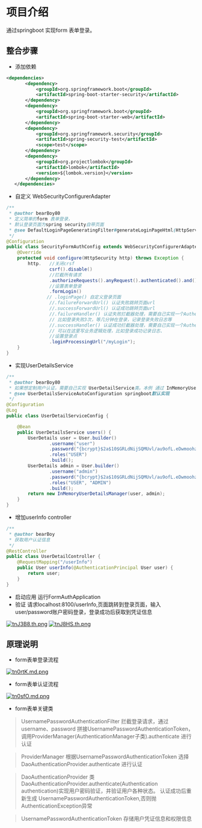 # 项目介绍
通过springboot 实现form 表单登录。
## 整合步骤
 - 添加依赖
 ```xml
<dependencies>
        <dependency>
            <groupId>org.springframework.boot</groupId>
            <artifactId>spring-boot-starter-security</artifactId>
        </dependency>
        <dependency>
            <groupId>org.springframework.boot</groupId>
            <artifactId>spring-boot-starter-web</artifactId>
        </dependency>
        <dependency>
            <groupId>org.springframework.security</groupId>
            <artifactId>spring-security-test</artifactId>
            <scope>test</scope>
        </dependency>
        <dependency>
            <groupId>org.projectlombok</groupId>
            <artifactId>lombok</artifactId>
            <version>${lombok.version}</version>
        </dependency>
    </dependencies> 
```
- 自定义 WebSecurityConfigurerAdapter
```java
/**
 * @author bearBoy80
 * 定义简单的form 表单登录，
 * 默认登录页面为spring security自带页面
 * @see DefaultLoginPageGeneratingFilter#generateLoginPageHtml(HttpServletRequest, boolean, boolean)
 */
@Configuration
public class SecurityFormAuthConfig extends WebSecurityConfigurerAdapter {
    @Override
    protected void configure(HttpSecurity http) throws Exception {
        http.   //关闭crsf
                csrf().disable()
                //拦截所有请求
                .authorizeRequests().anyRequest().authenticated().and()
                //设置表单登录
                .formLogin()
               // .loginPage() 自定义登录页面
                //.failureForwardUrl() 认证失败跳转页面url
                //.successForwardUrl() 认证成功跳转页面url
                //.failureHandler() 认证失败拦截器处理，需要自己实现一个AuthenticationFailureHandler,编写自己的业务逻辑处理，
                // 比如登录失败3次，等几分钟在登录，记录登录失败日志等
                //.successHandler() 认证成功拦截器处理，需要自己实现一个AuthenticationFailureHandler
                // 可以在这里写业务逻辑处理，比如登录成功记录日志、
                //设置登录点
                .loginProcessingUrl("/myLogin");
    }
}
```
- 实现UserDetailsService
```java
/**
 * @author bearBoy80
 * 如果想定制用户认证，需要自己实现 UserDetailService类。本例 通过 InMemoryUserDetailsManager来实现简单表单认证
 * @see UserDetailsServiceAutoConfiguration springboot默认实现
 */
@Configuration
@Log
public class UserDetailServiceConfig {

    @Bean
    public UserDetailsService users() {
        UserDetails user = User.builder()
                .username("user")
                .password("{bcrypt}$2a$10$GRLdNijSQMUvl/au9ofL.eDwmoohzzS7.rmNSJZ.0FxO/BTk76klW")
                .roles("USER")
                .build();
        UserDetails admin = User.builder()
                .username("admin")
                .password("{bcrypt}$2a$10$GRLdNijSQMUvl/au9ofL.eDwmoohzzS7.rmNSJZ.0FxO/BTk76klW")
                .roles("USER", "ADMIN")
                .build();
        return new InMemoryUserDetailsManager(user, admin);
    }
}
```
- 增加userInfo controller
```java
/**
 * @author bearBoy
 * 获取用户认证信息
 */
@RestController
public class UserDetailController {
    @RequestMapping("/userInfo")
    public User userInfo(@AuthenticationPrincipal User user) {
        return user;
    }
}
```
- 启动应用
 运行FormAuthApplication
- 验证
  请求localhost:8100/userInfo,页面跳转到登录页面，输入user/password账户密码登录，登录成功后获取到凭证信息
  
 [![tnJ3B8.th.png](https://s1.ax1x.com/2020/05/29/tnJ3B8.th.png)](https://imgchr.com/i/tnJ3B8) 
 [![tnJ8HS.th.png](https://s1.ax1x.com/2020/05/29/tnJ8HS.th.png)](https://imgchr.com/i/tnJ8HS)

## 原理说明
 - form表单登录流程
 
[![tn0rtK.md.png](https://s1.ax1x.com/2020/05/29/tn0rtK.md.png)](https://imgchr.com/i/tn0rtK)

- form表单认证流程

[![tn0sfO.md.png](https://s1.ax1x.com/2020/05/29/tn0sfO.md.png)](https://imgchr.com/i/tn0sfO)

- form表单关键类 

 > UsernamePasswordAuthenticationFilter 拦截登录请求，通过username、password 拼接UsernamePasswordAuthenticationToken，
 调用ProviderManager(AuthenticationManager子类).authenticate 进行认证
 
 > ProviderManager 根据UsernamePasswordAuthenticationToken 选择DaoAuthenticationProvider.authenticate 进行认证
 
 > DaoAuthenticationProvider 类 
 DaoAuthenticationProvider.authenticate(Authentication authentication)实现用户密码验证，并验证用户各种状态。
 认证成功后重新生成 UsernamePasswordAuthenticationToken,否则抛AuthenticationException异常
 
 > UsernamePasswordAuthenticationToken  存储用户凭证信息和权限信息
 